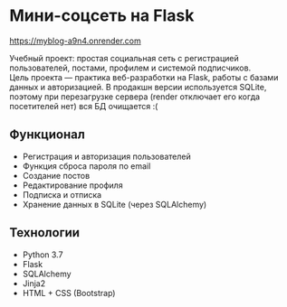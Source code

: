 # Мини-соцсеть на Flask
https://myblog-a9n4.onrender.com

Учебный проект: простая социальная сеть с регистрацией пользователей, постами, профилем и системой подписчиков.  
Цель проекта — практика веб-разработки на Flask, работы с базами данных и авторизацией.
В продакшн версии используется SQLite, поэтому при перезагрузке сервера (render отключает его когда посетителей нет) вся БД очищается :(

## Функционал
- Регистрация и авторизация пользователей
- Функция сброса пароля по email
- Создание постов
- Редактирование профиля
- Подписка и отписка
- Хранение данных в SQLite (через SQLAlchemy)

## Технологии
- Python 3.7
- Flask
- SQLAlchemy
- Jinja2
- HTML + CSS (Bootstrap)
